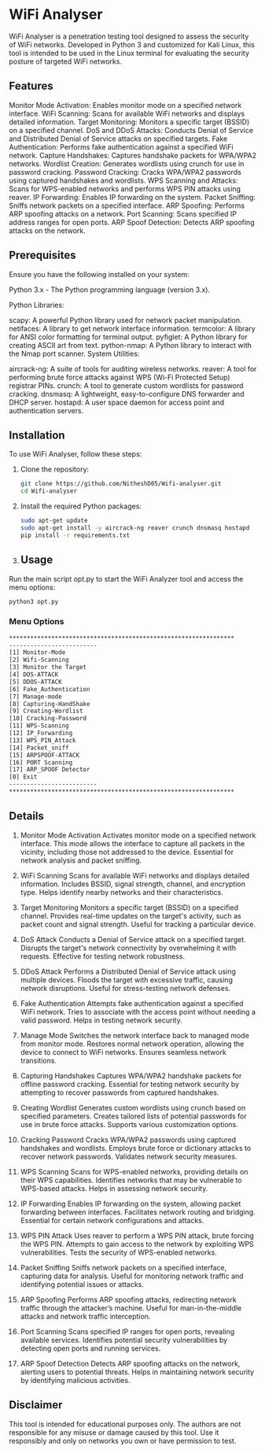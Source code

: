 # WiFi Analyser

WiFi Analyser is a penetration testing tool designed to assess the security of WiFi networks. Developed in Python 3 and customized for Kali Linux, this tool is intended to be used in the Linux terminal for evaluating the security posture of targeted WiFi networks.

## Features

Monitor Mode Activation: Enables monitor mode on a specified network interface.
WiFi Scanning: Scans for available WiFi networks and displays detailed information.
Target Monitoring: Monitors a specific target (BSSID) on a specified channel.
DoS and DDoS Attacks: Conducts Denial of Service and Distributed Denial of Service attacks on specified targets.
Fake Authentication: Performs fake authentication against a specified WiFi network.
Capture Handshakes: Captures handshake packets for WPA/WPA2 networks.
Wordlist Creation: Generates wordlists using crunch for use in password cracking.
Password Cracking: Cracks WPA/WPA2 passwords using captured handshakes and wordlists.
WPS Scanning and Attacks: Scans for WPS-enabled networks and performs WPS PIN attacks using reaver.
IP Forwarding: Enables IP forwarding on the system.
Packet Sniffing: Sniffs network packets on a specified interface.
ARP Spoofing: Performs ARP spoofing attacks on a network.
Port Scanning: Scans specified IP address ranges for open ports.
ARP Spoof Detection: Detects ARP spoofing attacks on the network.

## Prerequisites
Ensure you have the following installed on your system:

Python 3.x - The Python programming language (version 3.x).

Python Libraries:

scapy: A powerful Python library used for network packet manipulation.
netifaces: A library to get network interface information.
termcolor: A library for ANSI color formatting for terminal output.
pyfiglet: A Python library for creating ASCII art from text.
python-nmap: A Python library to interact with the Nmap port scanner.
System Utilities:

aircrack-ng: A suite of tools for auditing wireless networks.
reaver: A tool for performing brute force attacks against WPS (Wi-Fi Protected Setup) registrar PINs.
crunch: A tool to generate custom wordlists for password cracking.
dnsmasq: A lightweight, easy-to-configure DNS forwarder and DHCP server.
hostapd: A user space daemon for access point and authentication servers.

## Installation

To use WiFi Analyser, follow these steps:

1. Clone the repository:

   ```bash
   git clone https://github.com/NitheshD05/Wifi-analyser.git
   cd Wifi-analyser
   ```
2. Install the required Python packages:
   ```bash
   sudo apt-get update
   sudo apt-get install -y aircrack-ng reaver crunch dnsmasq hostapd
   pip install -r requirements.txt
   ```
4. ## Usage
Run the main script opt.py to start the WiFi Analyzer tool and access the menu options:
```bash
python3 opt.py
```
### Menu Options
```bash
****************************************************************
-------------------------
[1] Monitor-Mode
[2] Wifi-Scanning
[3] Monitor the Target
[4] DOS-ATTACK
[5] DDOS-ATTACK
[6] Fake_Authentication
[7] Manage-mode
[8] Capturing-HandShake
[9] Creating-Wordlist
[10] Cracking-Password
[11] WPS-Scanning
[12] IP_Forwarding
[13] WPS_PIN_Attack
[14] Packet_sniff
[15] ARPSPOOF-ATTACK
[16] PORT Scanning
[17] ARP_SPOOF Detector
[0] Exit
-------------------------
****************************************************************
```

## Details
1. Monitor Mode Activation
Activates monitor mode on a specified network interface. This mode allows the interface to capture all packets in the vicinity, including those not addressed to the device. Essential for network analysis and packet sniffing.

2. WiFi Scanning
Scans for available WiFi networks and displays detailed information. Includes BSSID, signal strength, channel, and encryption type. Helps identify nearby networks and their characteristics.

3. Target Monitoring
Monitors a specific target (BSSID) on a specified channel. Provides real-time updates on the target's activity, such as packet count and signal strength. Useful for tracking a particular device.

4. DoS Attack
Conducts a Denial of Service attack on a specified target. Disrupts the target's network connectivity by overwhelming it with requests. Effective for testing network robustness.

5. DDoS Attack
Performs a Distributed Denial of Service attack using multiple devices. Floods the target with excessive traffic, causing network disruptions. Useful for stress-testing network defenses.

6. Fake Authentication
Attempts fake authentication against a specified WiFi network. Tries to associate with the access point without needing a valid password. Helps in testing network security.

7. Manage Mode
Switches the network interface back to managed mode from monitor mode. Restores normal network operation, allowing the device to connect to WiFi networks. Ensures seamless network transitions.

8. Capturing Handshakes
Captures WPA/WPA2 handshake packets for offline password cracking. Essential for testing network security by attempting to recover passwords from captured handshakes.

9. Creating Wordlist
Generates custom wordlists using crunch based on specified parameters. Creates tailored lists of potential passwords for use in brute force attacks. Supports various customization options.

10. Cracking Password
Cracks WPA/WPA2 passwords using captured handshakes and wordlists. Employs brute force or dictionary attacks to recover network passwords. Validates network security measures.

11. WPS Scanning
Scans for WPS-enabled networks, providing details on their WPS capabilities. Identifies networks that may be vulnerable to WPS-based attacks. Helps in assessing network security.

12. IP Forwarding
Enables IP forwarding on the system, allowing packet forwarding between interfaces. Facilitates network routing and bridging. Essential for certain network configurations and attacks.

13. WPS PIN Attack
Uses reaver to perform a WPS PIN attack, brute forcing the WPS PIN. Attempts to gain access to the network by exploiting WPS vulnerabilities. Tests the security of WPS-enabled networks.

14. Packet Sniffing
Sniffs network packets on a specified interface, capturing data for analysis. Useful for monitoring network traffic and identifying potential issues or attacks.

15. ARP Spoofing
Performs ARP spoofing attacks, redirecting network traffic through the attacker’s machine. Useful for man-in-the-middle attacks and network traffic interception.

16. Port Scanning
Scans specified IP ranges for open ports, revealing available services. Identifies potential security vulnerabilities by detecting open ports and running services.

17. ARP Spoof Detection
Detects ARP spoofing attacks on the network, alerting users to potential threats. Helps in maintaining network security by identifying malicious activities.


## Disclaimer
This tool is intended for educational purposes only. The authors are not responsible for any misuse or damage caused by this tool. Use it responsibly and only on networks you own or have permission to test.
